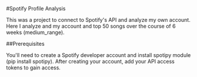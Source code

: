 #Spotify Profile Analysis

This was a project to connect to Spotify's API and analyze my own account. Here I analyze and my account and top 50 songs over the course of 6 weeks (medium_range).

##Prerequisites

You'll need to create a Spotify developer account and install spotipy module (pip install spotipy). After creating your account, add your API access tokens to gain access.  
